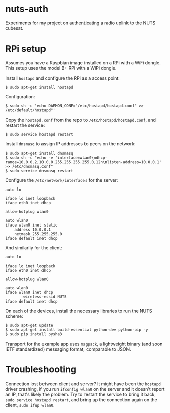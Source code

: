 nuts-auth
================

Experiments for my project on authenticating a radio uplink to the NUTS cubesat.

RPi setup
=========

Assumes you have a Raspbian image installed on a RPi with a WiFi dongle.
This setup uses the model B+ RPi with a WiPi dongle.

Install `hostapd` and configure the RPi as a access point:

    $ sudo apt-get install hostapd

Configuration:

    $ sudo sh -c 'echo DAEMON_CONF="/etc/hostapd/hostapd.conf" >> /etc/default/hostapd"'

Copy the `hostapd.conf` from the repo to `/etc/hostapd/hostapd.conf`, and
restart the service:

    $ sudo service hostapd restart

Install `dnsmasq` to assign IP addresses to peers on the network:

    $ sudo apt-get install dnsmasq
    $ sudo sh -c "echo -e 'interface=wlan0\ndhcp-range=10.0.0.2,10.0.0.255,255.255.255.0,12h\nlisten-address=10.0.0.1' >> /etc/dnsmasq.conf"
    $ sudo service dnsmasq restart

Configure the `/etc/network/interfaces` for the server:

    auto lo

    iface lo inet loopback
    iface eth0 inet dhcp

    allow-hotplug wlan0

    auto wlan0
    iface wlan0 inet static
        address 10.0.0.1
        netmask 255.255.255.0
    iface default inet dhcp

And similarliy for the client:

    auto lo

    iface lo inet loopback
    iface eth0 inet dhcp

    allow-hotplug wlan0

    auto wlan0
    iface wlan0 inet dhcp
            wireless-essid NUTS
    iface default inet dhcp


On each of the devices, install the necessary libraries to run the NUTS scheme:

    $ sudo apt-get update
    $ sudo apt-get install build-essential python-dev python-pip -y
    $ sudo pip install pysha3

Transport for the example app uses `msgpack`, a lightweight binary (and soon IETF standardized) messaging format, comparable to JSON.

Troubleshooting
===============

Connection lost between client and server? It might have been the `hostapd` driver crashing, if you run `ifconfig wlan0` on the server and it doesn't report an IP, that's likely the problem. Try to restart the service to bring it back, `sudo service hostapd restart`, and bring up the connection again on the client, `sudo ifup wlan0`.
